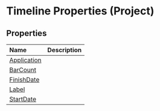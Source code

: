 
# Timeline Properties (Project)

## Properties



|**Name**|**Description**|
|:-----|:-----|
| [Application](4e9beeb2-5fd9-3631-b60e-1f41666f50b4.md)||
| [BarCount](8c4f6fa2-62d5-3be4-a4e8-0b3301d1fd85.md)||
| [FinishDate](d0f51644-63ba-9e7f-2da3-92995ec73551.md)||
| [Label](8456d32e-c389-232a-2279-e7f73b4cd05e.md)||
| [StartDate](960deebd-d7c3-eee0-2658-ba170bf40fcd.md)||
